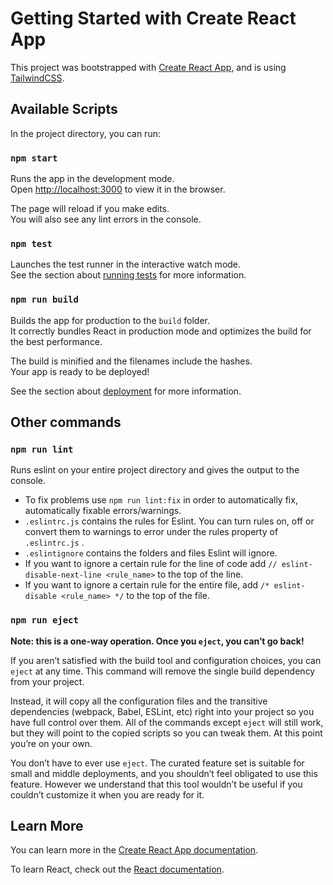# Getting Started with Create React App

This project was bootstrapped with [Create React App](https://github.com/facebook/create-react-app), and is using [TailwindCSS](https://tailwindcss.com/).

## Available Scripts

In the project directory, you can run:

### `npm start`

Runs the app in the development mode.\
Open [http://localhost:3000](http://localhost:3000) to view it in the browser.

The page will reload if you make edits.\
You will also see any lint errors in the console.

### `npm test`

Launches the test runner in the interactive watch mode.\
See the section about [running tests](https://facebook.github.io/create-react-app/docs/running-tests) for more information.

### `npm run build`

Builds the app for production to the `build` folder.\
It correctly bundles React in production mode and optimizes the build for the best performance.

The build is minified and the filenames include the hashes.\
Your app is ready to be deployed!

See the section about [deployment](https://facebook.github.io/create-react-app/docs/deployment) for more information.

## Other commands

### `npm run lint`

Runs eslint on your entire project directory and gives the output to the console.

- To fix problems use `npm run lint:fix` in order to automatically fix, automatically fixable errors/warnings.
- `.eslintrc.js` contains the rules for Eslint. You can turn rules on, off or convert them to warnings to error under the rules property of `.eslintrc.js` .
- `.eslintignore` contains the folders and files Eslint will ignore.
- If you want to ignore a certain rule for the line of code add `// eslint-disable-next-line <rule_name>` to the top of the line.
- If you want to ignore a certain rule for the entire file, add `/* eslint-disable <rule_name> */` to the top of the file.

### `npm run eject`

**Note: this is a one-way operation. Once you `eject`, you can’t go back!**

If you aren’t satisfied with the build tool and configuration choices, you can `eject` at any time. This command will remove the single build dependency from your project.

Instead, it will copy all the configuration files and the transitive dependencies (webpack, Babel, ESLint, etc) right into your project so you have full control over them. All of the commands except `eject` will still work, but they will point to the copied scripts so you can tweak them. At this point you’re on your own.

You don’t have to ever use `eject`. The curated feature set is suitable for small and middle deployments, and you shouldn’t feel obligated to use this feature. However we understand that this tool wouldn’t be useful if you couldn’t customize it when you are ready for it.

## Learn More

You can learn more in the [Create React App documentation](https://facebook.github.io/create-react-app/docs/getting-started).

To learn React, check out the [React documentation](https://reactjs.org/).
